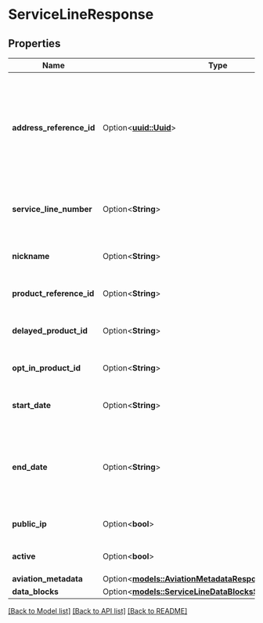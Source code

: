 # ServiceLineResponse

## Properties

Name | Type | Description | Notes
------------ | ------------- | ------------- | -------------
**address_reference_id** | Option<[**uuid::Uuid**](uuid::Uuid.md)> | Address Reference ID of the address associated with the service line. Example: 55ec6574-10d8-bd9c-1951-d4184f4ae467 | [optional]
**service_line_number** | Option<**String**> | The Service Line Number. Example: AST-511274-31364-54 | [optional]
**nickname** | Option<**String**> | A user-defined nickname for this service line | [optional]
**product_reference_id** | Option<**String**> | The unique product identifier | [optional]
**delayed_product_id** | Option<**String**> | Scheduled product change for next bill date | [optional]
**opt_in_product_id** | Option<**String**> | Opt-in product id, opted out if empty | [optional]
**start_date** | Option<**String**> | The start date of the subscription. This is in UTC. | [optional]
**end_date** | Option<**String**> | The service line deactivation date, which only appears if the service line is deactivated. This is in UTC. | [optional]
**public_ip** | Option<**bool**> | Indicates if service line is public IP | [optional]
**active** | Option<**bool**> | Indicates if service line is active | [optional]
**aviation_metadata** | Option<[**models::AviationMetadataResponse**](AviationMetadataResponse.md)> |  | [optional]
**data_blocks** | Option<[**models::ServiceLineDataBlocksSummaryResponse**](ServiceLineDataBlocksSummaryResponse.md)> |  | [optional]

[[Back to Model list]](../README.md#documentation-for-models) [[Back to API list]](../README.md#documentation-for-api-endpoints) [[Back to README]](../README.md)


